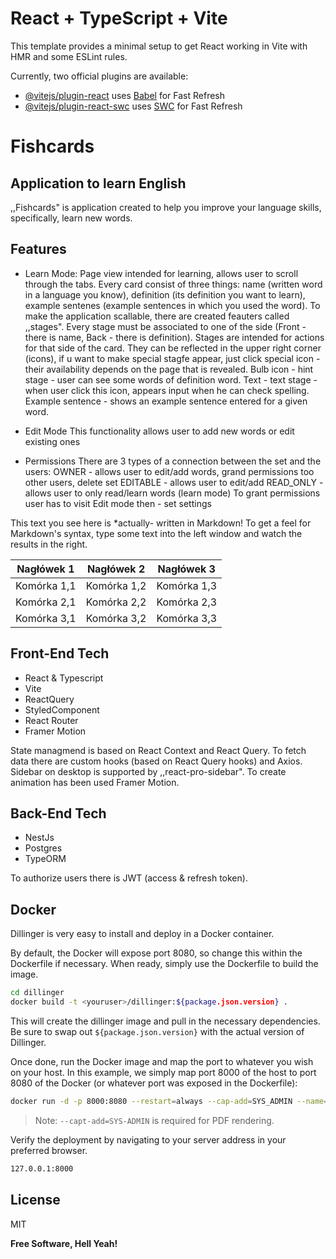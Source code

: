# React + TypeScript + Vite

This template provides a minimal setup to get React working in Vite with HMR and some ESLint rules.

Currently, two official plugins are available:

- [@vitejs/plugin-react](https://github.com/vitejs/vite-plugin-react/blob/main/packages/plugin-react/README.md) uses [Babel](https://babeljs.io/) for Fast Refresh
- [@vitejs/plugin-react-swc](https://github.com/vitejs/vite-plugin-react-swc) uses [SWC](https://swc.rs/) for Fast Refresh

# Fishcards
## Application to learn English

,,Fishcards" is application created to help you improve your language skills, specifically, learn new words.


## Features

- Learn Mode:
Page view intended for learning, allows user to scroll through the tabs. Every card consist of three things: name (written word in a language you know), definition (its definition you want to learn), example sentenes (example sentences in which you used the word). To make the application scallable, there are created feauters called ,,stages". Every stage must be associated to one of the side (Front - there is name, Back - there is definition). Stages are intended for actions for that side of the card. They can be  reflected in the upper right corner (icons), if u want to make special stagfe appear, just click special icon - their availability depends on the page that is revealed. 
Bulb icon - hint stage - user can see some words of definition word.
Text - text stage - when user click this icon, appears input when he can check spelling.
Example sentence - shows an example sentence entered for a given word.

- Edit Mode
This functionality allows user to add new words or edit existing ones

- Permissions
There are 3 types of a connection between the set and the users:
OWNER - allows user to edit/add words, grand permissions too other users, delete set
EDITABLE - allows user to edit/add
READ_ONLY - allows user to only read/learn words (learn mode)
To grant permissions user has to visit Edit mode then - set settings


This text you see here is *actually- written in Markdown! To get a feel
for Markdown's syntax, type some text into the left window and
watch the results in the right.

| Nagłówek 1 | Nagłówek 2 | Nagłówek 3 |
|------------|------------|------------|
| Komórka 1,1 | Komórka 1,2 | Komórka 1,3 |
| Komórka 2,1 | Komórka 2,2 | Komórka 2,3 |
| Komórka 3,1 | Komórka 3,2 | Komórka 3,3 |

## Front-End Tech

- React & Typescript
- Vite
- ReactQuery
- StyledComponent
- React Router
- Framer Motion

State managmend is based on React Context and React Query. To fetch data there are custom hooks (based on React Query hooks) and Axios. Sidebar on desktop is supported by ,,react-pro-sidebar". To create animation has been used Framer Motion.

## Back-End Tech

- NestJs
- Postgres
- TypeORM

To authorize users there is JWT (access & refresh token). 

## Docker

Dillinger is very easy to install and deploy in a Docker container.

By default, the Docker will expose port 8080, so change this within the
Dockerfile if necessary. When ready, simply use the Dockerfile to
build the image.

```sh
cd dillinger
docker build -t <youruser>/dillinger:${package.json.version} .
```

This will create the dillinger image and pull in the necessary dependencies.
Be sure to swap out `${package.json.version}` with the actual
version of Dillinger.

Once done, run the Docker image and map the port to whatever you wish on
your host. In this example, we simply map port 8000 of the host to
port 8080 of the Docker (or whatever port was exposed in the Dockerfile):

```sh
docker run -d -p 8000:8080 --restart=always --cap-add=SYS_ADMIN --name=dillinger <youruser>/dillinger:${package.json.version}
```

> Note: `--capt-add=SYS-ADMIN` is required for PDF rendering.

Verify the deployment by navigating to your server address in
your preferred browser.

```sh
127.0.0.1:8000
```

## License

MIT

**Free Software, Hell Yeah!**

[//]: # (These are reference links used in the body of this note and get stripped out when the markdown processor does its job. There is no need to format nicely because it shouldn't be seen. Thanks SO - http://stackoverflow.com/questions/4823468/store-comments-in-markdown-syntax)

   [dill]: <https://github.com/joemccann/dillinger>
   [git-repo-url]: <https://github.com/joemccann/dillinger.git>
   [john gruber]: <http://daringfireball.net>
   [df1]: <http://daringfireball.net/projects/markdown/>
   [markdown-it]: <https://github.com/markdown-it/markdown-it>
   [Ace Editor]: <http://ace.ajax.org>
   [node.js]: <http://nodejs.org>
   [Twitter Bootstrap]: <http://twitter.github.com/bootstrap/>
   [jQuery]: <http://jquery.com>
   [@tjholowaychuk]: <http://twitter.com/tjholowaychuk>
   [express]: <http://expressjs.com>
   [AngularJS]: <http://angularjs.org>
   [Gulp]: <http://gulpjs.com>

   [PlDb]: <https://github.com/joemccann/dillinger/tree/master/plugins/dropbox/README.md>
   [PlGh]: <https://github.com/joemccann/dillinger/tree/master/plugins/github/README.md>
   [PlGd]: <https://github.com/joemccann/dillinger/tree/master/plugins/googledrive/README.md>
   [PlOd]: <https://github.com/joemccann/dillinger/tree/master/plugins/onedrive/README.md>
   [PlMe]: <https://github.com/joemccann/dillinger/tree/master/plugins/medium/README.md>
   [PlGa]: <https://github.com/RahulHP/dillinger/blob/master/plugins/googleanalytics/README.md>


